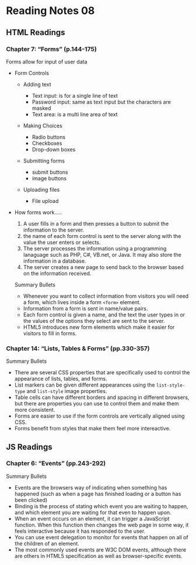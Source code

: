 # Reading Notes 08

## HTML Readings

### Chapter 7: “Forms” (p.144-175)  

Forms allow for input of user data  

* Form Controls  
  - Adding text  
    - Text input: is for a single line of text  
    - Password input:  same as text input but the characters are masked  
    - Text area: is a multi line area of text  

  - Making Choices  
    - Radio buttons  
    - Checkboxes  
    - Drop-down boxes  

  - Submitting forms  
    - submit buttons  
    - image buttons  
  
  - Uploading files  
    - File upload  

* How forms work.....
  1. A user fills in a form and then presses a button to submit the information to the server.  
  2. the name of each form control is sent to the server along with the value the user enters or selects.  
  3. The server processes the information using a programming lanaguage such as PHP, C#, VB.net, or Java. It may also store the information in a database.  
  4. The server creates a new page to send back to the browser based on the information received.  


  Summary Bullets  

  * Whenever you want to collect information from visitors you will need a form, which lives inside a form `<form>` element.  
  * Information from a form is sent in name/value pairs.  
  * Each form control is given a name, and the text the user types in or the values of the options they select are sent to the server.  
  * HTML5 introduces new form elements which make it easier for visitors to fill in forms.  


### Chapter 14: “Lists, Tables & Forms” (pp.330-357)  


Summary Bullets

* There are several CSS properties that are specifically used to control the appearance of lists, tables, and forms.  
* List markers can be given different appearances using the `list-style-type` and `list-style` image properties.  
* Table cells can have different borders and spacing in different browsers, but there are properties you can use to control them and make them more consistent.  
* Forms are easier to use if the form controls are vertically aligned using CSS.  
* Forms benefit from styles that make them feel more intereactive.  




## JS Readings  

### Chapter 6: “Events” (pp.243-292)  

Summary Bullets

* Events are the browsers way of indicating when something has happened (such as when a page has finished loading or a button has been clicked)  
* Binding is the process of stating which event you are waiting to happen, and which element you are waiting for that even to happen upon.  
* When an event occurs on an element, it can trigger a JavaScript function. When this function then changes the web page in some way, it feels interactive because it has responded to the user.  
* You can use event delegation to monitor for events that happen on all of the children of an element.  
* The most commonly used events are W3C DOM events, although there are others in HTML5 specification as well as browser-specific events.  

